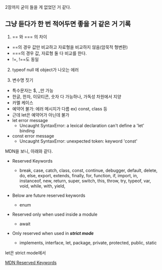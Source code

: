 <!-- ## 세미콜론, 주석, 들여쓰기

1. 세미콜론
   하나의 명령이 끝날 때 붙여도 되고 안붙여도 되지만 붙이는 습관 추천
   여러 명령문을 작성할 때 안 넣으면 unexpected identifier 에러 발생하기도 함

2. 주석
   사람을 위해 작성함, 어려운 코드를 이해하기 위한 가이드
   혹은 사용하지 않는 코드도 주석 처리
   // 사용

3. 들여쓰기
   코드 가독성을 위해 사용 -->

2장까지 굳이 들을 게 없었던 거 같다.

## 그냥 듣다가 한 번 적어두면 좋을 거 같은 거 기록

1. == 와 === 의 차이

- ==의 경우 값만 비교하고 자료형을 비교하지 않음(암묵적 형변환)
- ===의 경우 값, 자료형 둘 다 비교를 한다.
- !=, !==도 동일

2. typeof null 에 object가 나오는 에러

3. 변수명 짓기

- 특수문자는 $, \_만 가능
- 한글, 한자, 이모티콘, 숫자 다 가능하나, 가독성 차원에서 지양
- 카멜 케이스
- 예약어 불가: 에러 메시지가 다름 ex) const, class 등
- 근데 let은 예약어가 아닌데 불가
- let error message
  - Uncaught SyntaxError: a lexical declaration can't define a 'let' binding
- const error message
  - Uncaught SyntaxError: unexpected token: keyword 'const'

MDN을 보니, 아래와 같다.

- Reserved Keywords

  - break, case, catch, class, const, continue, debugger, default, delete, do, else, export, extends, finally, for, function, if, import, in, instanceof, new, return, super, switch, this, throw, try, typeof, var, void, while, with, yield,

- Below are future reserved keywords
  - enum
- Reserved only when used inside a module

  - await

- Only reserved when used in **_strict mode_**
  - implements, interface, let, package, private, protected, public, static

let은 strict mode에서

[MDN Reserved Keywords](https://developer.mozilla.org/en-US/docs/Web/JavaScript/Reference/Lexical_grammar, "MDN Reserved Keywords")
